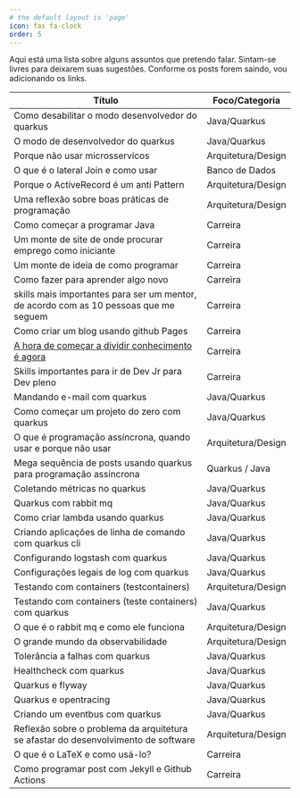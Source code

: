 ```yaml
---
# the default layout is 'page'
icon: fas fa-clock
order: 5
---
```


Aqui está uma lista sobre alguns assuntos que pretendo falar. Sintam-se livres para deixarem suas sugestões. Conforme os posts forem saindo, vou adicionando os links.

|Título | Foco/Categoria |
|---|---|
|Como desabilitar o modo desenvolvedor do quarkus | Java/Quarkus|
|O modo de desenvolvedor do quarkus | Java/Quarkus|
|Porque não usar microsservicos | Arquitetura/Design | 
|O que é o lateral Join e como usar | Banco de Dados|
|Porque o ActiveRecord é um anti Pattern | Arquitetura/Design|
|Uma reflexão sobre boas práticas de programação | Arquitetura/Design|
|Como começar a programar Java | Carreira |
| Um monte de site de onde procurar emprego como iniciante | Carreira |
|Um monte de ideia de como programar | Carreira |
|Como fazer para aprender algo novo | Carreira |
|skills mais importantes para ser um mentor, de acordo com as 10 pessoas que me seguem | Carreira | 
| Como criar um blog usando github Pages | Carreira |
| [A hora de começar a dividir conhecimento é agora](/posts/compartilhe-agora/)| Carreira |
| Skills importantes para ir de Dev Jr para Dev pleno | Carreira |
| Mandando e-mail com quarkus | Java/Quarkus|
|Como começar um projeto do zero com quarkus | Java/Quarkus|
|O que é programação assíncrona, quando usar e porque não usar | Arquitetura/Design|
|Mega sequência de posts usando quarkus para programação assíncrona| Quarkus / Java|
|Coletando métricas no quarkus | Java/Quarkus|
|Quarkus com rabbit mq | Java/Quarkus|
|Como criar lambda usando quarkus | Java/Quarkus|
|Criando aplicações de linha de comando com quarkus cli| Java/Quarkus|
|Configurando logstash com quarkus | Java/Quarkus|
|Configurações legais de log com quarkus | Java/Quarkus|
|Testando com containers (testcontainers) | Arquitetura/Design |
|Testando com containers (teste containers) com quarkus | Java/Quarkus|
|O que é o rabbit mq e como ele funciona  | Arquitetura/Design|
|O grande mundo da observabilidade | Arquitetura/Design|
|Tolerância a falhas com quarkus | Java/Quarkus |
|Healthcheck com quarkus | Java/Quarkus|
|Quarkus e flyway| Java/Quarkus|
|Quarkus e opentracing | Java/Quarkus|
|Criando um eventbus com quarkus| Java/Quarkus|
|Reflexão sobre o problema da arquitetura se afastar do desenvolvimento de software | Arquitetura/Design|
|O que é o LaTeX e como usá-lo?| Carreira|
|Como programar post com Jekyll e Github Actions| Carreira|